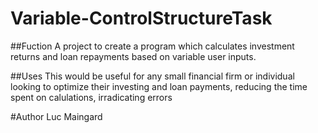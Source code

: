 # Variable-ControlStructureTask

##Fuction
A project to create a program which calculates investment returns and loan repayments based on variable user inputs.

##Uses
This would be useful for any small financial firm or individual looking to optimize their investing and loan payments, reducing the time spent on calulations, 
irradicating errors

#Author
Luc Maingard
